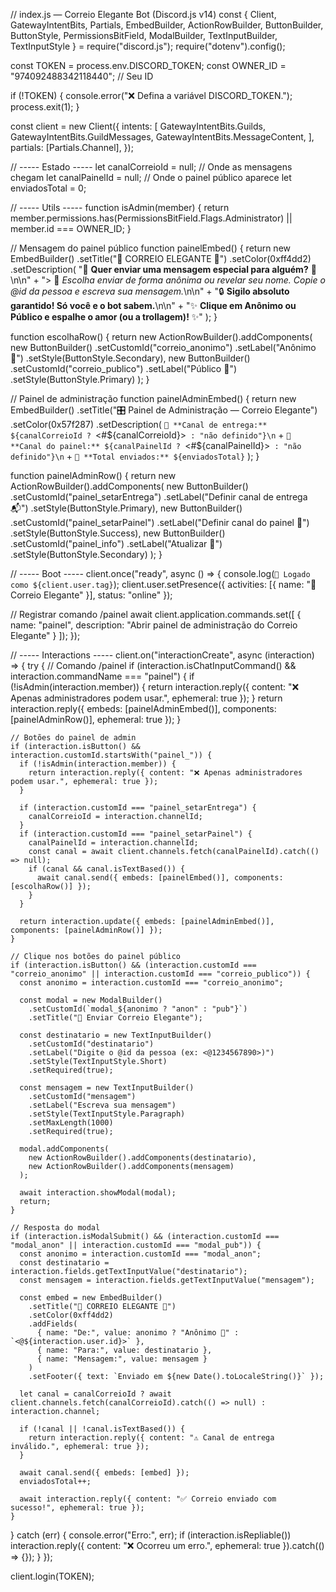 // index.js — Correio Elegante Bot (Discord.js v14)
const { Client, GatewayIntentBits, Partials, EmbedBuilder, ActionRowBuilder, ButtonBuilder, ButtonStyle, PermissionsBitField, ModalBuilder, TextInputBuilder, TextInputStyle } = require("discord.js");
require("dotenv").config();

const TOKEN = process.env.DISCORD_TOKEN;
const OWNER_ID = "974092488342118440"; // Seu ID

if (!TOKEN) {
  console.error("❌ Defina a variável DISCORD_TOKEN.");
  process.exit(1);
}

const client = new Client({
  intents: [
    GatewayIntentBits.Guilds,
    GatewayIntentBits.GuildMessages,
    GatewayIntentBits.MessageContent,
  ],
  partials: [Partials.Channel],
});

// ----- Estado -----
let canalCorreioId = null; // Onde as mensagens chegam
let canalPainelId = null;  // Onde o painel público aparece
let enviadosTotal = 0;

// ----- Utils -----
function isAdmin(member) {
  return member.permissions.has(PermissionsBitField.Flags.Administrator) || member.id === OWNER_ID;
}

// Mensagem do painel público
function painelEmbed() {
  return new EmbedBuilder()
    .setTitle("💌 CORREIO ELEGANTE 💌")
    .setColor(0xff4dd2)
    .setDescription(
      "💖 **Quer enviar uma mensagem especial para alguém?** 💖\n\n" +
      "> 🤫 *Escolha enviar de forma anônima ou revelar seu nome. Copie o @id da pessoa e escreva sua mensagem.*\n\n" +
      "🔒 **Sigilo absoluto garantido! Só você e o bot sabem.**\n\n" +
      "✨ **Clique em Anônimo ou Público e espalhe o amor (ou a trollagem)!** ✨"
    );
}

function escolhaRow() {
  return new ActionRowBuilder().addComponents(
    new ButtonBuilder()
      .setCustomId("correio_anonimo")
      .setLabel("Anônimo 🤫")
      .setStyle(ButtonStyle.Secondary),
    new ButtonBuilder()
      .setCustomId("correio_publico")
      .setLabel("Público 🪪")
      .setStyle(ButtonStyle.Primary)
  );
}

// Painel de administração
function painelAdminEmbed() {
  return new EmbedBuilder()
    .setTitle("🎛️ Painel de Administração — Correio Elegante")
    .setColor(0x57f287)
    .setDescription(
      `📢 **Canal de entrega:** ${canalCorreioId ? `<#${canalCorreioId}>` : "não definido"}\n` +
      `🎯 **Canal do painel:** ${canalPainelId ? `<#${canalPainelId}>` : "não definido"}\n` +
      `🧾 **Total enviados:** ${enviadosTotal}`
    );
}

function painelAdminRow() {
  return new ActionRowBuilder().addComponents(
    new ButtonBuilder()
      .setCustomId("painel_setarEntrega")
      .setLabel("Definir canal de entrega 📬")
      .setStyle(ButtonStyle.Primary),
    new ButtonBuilder()
      .setCustomId("painel_setarPainel")
      .setLabel("Definir canal do painel 📢")
      .setStyle(ButtonStyle.Success),
    new ButtonBuilder()
      .setCustomId("painel_info")
      .setLabel("Atualizar 🔄")
      .setStyle(ButtonStyle.Secondary)
  );
}

// ----- Boot -----
client.once("ready", async () => {
  console.log(`🤖 Logado como ${client.user.tag}`);
  client.user.setPresence({ activities: [{ name: "💌 Correio Elegante" }], status: "online" });

  // Registrar comando /painel
  await client.application.commands.set([
    { name: "painel", description: "Abrir painel de administração do Correio Elegante" }
  ]);
});

// ----- Interactions -----
client.on("interactionCreate", async (interaction) => {
  try {
    // Comando /painel
    if (interaction.isChatInputCommand() && interaction.commandName === "painel") {
      if (!isAdmin(interaction.member)) {
        return interaction.reply({ content: "❌ Apenas administradores podem usar.", ephemeral: true });
      }
      return interaction.reply({ embeds: [painelAdminEmbed()], components: [painelAdminRow()], ephemeral: true });
    }

    // Botões do painel de admin
    if (interaction.isButton() && interaction.customId.startsWith("painel_")) {
      if (!isAdmin(interaction.member)) {
        return interaction.reply({ content: "❌ Apenas administradores podem usar.", ephemeral: true });
      }

      if (interaction.customId === "painel_setarEntrega") {
        canalCorreioId = interaction.channelId;
      }
      if (interaction.customId === "painel_setarPainel") {
        canalPainelId = interaction.channelId;
        const canal = await client.channels.fetch(canalPainelId).catch(() => null);
        if (canal && canal.isTextBased()) {
          await canal.send({ embeds: [painelEmbed()], components: [escolhaRow()] });
        }
      }

      return interaction.update({ embeds: [painelAdminEmbed()], components: [painelAdminRow()] });
    }

    // Clique nos botões do painel público
    if (interaction.isButton() && (interaction.customId === "correio_anonimo" || interaction.customId === "correio_publico")) {
      const anonimo = interaction.customId === "correio_anonimo";

      const modal = new ModalBuilder()
        .setCustomId(`modal_${anonimo ? "anon" : "pub"}`)
        .setTitle("💌 Enviar Correio Elegante");

      const destinatario = new TextInputBuilder()
        .setCustomId("destinatario")
        .setLabel("Digite o @id da pessoa (ex: <@1234567890>)")
        .setStyle(TextInputStyle.Short)
        .setRequired(true);

      const mensagem = new TextInputBuilder()
        .setCustomId("mensagem")
        .setLabel("Escreva sua mensagem")
        .setStyle(TextInputStyle.Paragraph)
        .setMaxLength(1000)
        .setRequired(true);

      modal.addComponents(
        new ActionRowBuilder().addComponents(destinatario),
        new ActionRowBuilder().addComponents(mensagem)
      );

      await interaction.showModal(modal);
      return;
    }

    // Resposta do modal
    if (interaction.isModalSubmit() && (interaction.customId === "modal_anon" || interaction.customId === "modal_pub")) {
      const anonimo = interaction.customId === "modal_anon";
      const destinatario = interaction.fields.getTextInputValue("destinatario");
      const mensagem = interaction.fields.getTextInputValue("mensagem");

      const embed = new EmbedBuilder()
        .setTitle("💌 CORREIO ELEGANTE 💌")
        .setColor(0xff4dd2)
        .addFields(
          { name: "De:", value: anonimo ? "Anônimo 🤫" : `<@${interaction.user.id}>` },
          { name: "Para:", value: destinatario },
          { name: "Mensagem:", value: mensagem }
        )
        .setFooter({ text: `Enviado em ${new Date().toLocaleString()}` });

      let canal = canalCorreioId ? await client.channels.fetch(canalCorreioId).catch(() => null) : interaction.channel;

      if (!canal || !canal.isTextBased()) {
        return interaction.reply({ content: "⚠️ Canal de entrega inválido.", ephemeral: true });
      }

      await canal.send({ embeds: [embed] });
      enviadosTotal++;

      await interaction.reply({ content: "✅ Correio enviado com sucesso!", ephemeral: true });
    }
  } catch (err) {
    console.error("Erro:", err);
    if (interaction.isRepliable()) interaction.reply({ content: "❌ Ocorreu um erro.", ephemeral: true }).catch(() => {});
  }
});

client.login(TOKEN);
